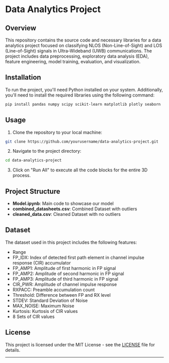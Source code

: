 # Data Analytics Project

## Overview

This repository contains the source code and necessary libraries for a data analytics project focused on classifying NLOS (Non-Line-of-Sight) and LOS (Line-of-Sight) signals in Ultra-Wideband (UWB) communications. The project includes data preprocessing, exploratory data analysis (EDA), feature engineering, model training, evaluation, and visualization.

## Installation

To run the project, you'll need Python installed on your system. Additionally, you'll need to install the required libraries using the following command:

```bash
pip install pandas numpy scipy scikit-learn matplotlib plotly seaborn
```

## Usage

1. Clone the repository to your local machine:

```bash
git clone https://github.com/yourusername/data-analytics-project.git
```

2. Navigate to the project directory:

```bash
cd data-analytics-project
```

3. Click on "Run All" to execute all the code blocks for the entire 3D process.



## Project Structure

- **Model.ipynb**: Main code to showcase our model
- **combined_datasheets.csv**: Combined Dataset with outliers
- **cleaned_data.csv**: Cleaned Dataset with no outliers

## Dataset

The dataset used in this project includes the following features:

- Range
- FP_IDX: Index of detected first path element in channel impulse response (CIR) accumulator
- FP_AMP1: Amplitude of first harmonic in FP signal 
- FP_AMP2: Amplitude of second harmonic in FP signal
- FP_AMP3: Amplitude of third harmonic in FP signal
- CIR_PWR: Amplitude of channel impulse response
- RXPACC: Preamble accumulation count 
- Threshold: Difference between FP and RX level
- STDEV: Standard Deviation of Noise
- MAX_NOISE: Maximum Noise 
- Kurtosis: Kurtosis of CIR values
- 8 Sets of CIR values

## License

This project is licensed under the MIT License - see the [LICENSE](LICENSE) file for details.

---
